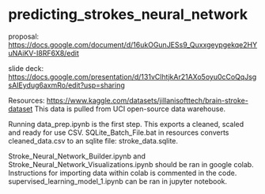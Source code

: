 # predicting_strokes_neural_network

proposal:
https://docs.google.com/document/d/16ukOGunJESs9_Quxxgeypgekqe2HYuNAiKV-I8RF6X8/edit

slide deck:
https://docs.google.com/presentation/d/131vClhtjkAr21AXo5oyu0cCoQqJsgsAIEydug6axmRo/edit?usp=sharing

Resources: https://www.kaggle.com/datasets/jillanisofttech/brain-stroke-dataset
This data is pulled from UCI open-source data warehouse.

Running data_prep.ipynb is the first step. This exports a cleaned, scaled and ready for use CSV.
SQLite_Batch_File.bat in resources converts cleaned_data.csv to an sqlite file: stroke_data.sqlite.

Stroke_Neural_Network_Builder.ipynb and Stroke_Neural_Network_Visualizations.ipynb should be ran in google colab. Instructions for importing data within colab is commented in the code.
supervised_learning_model_1.ipynb can be ran in jupyter notebook.

